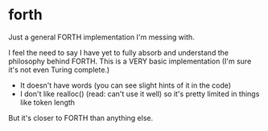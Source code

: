 # forth
Just a general FORTH implementation I'm messing with.

I feel the need to say I have yet to fully absorb and understand the philosophy behind FORTH.
This is a VERY basic implementation (I'm sure it's not even Turing complete.)

* It doesn't have words (you can see slight hints of it in the code)
* I don't like realloc() (read: can't use it well) so it's pretty limited in things like token length

But it's closer to FORTH than anything else.
